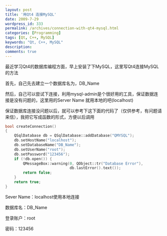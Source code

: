```yaml
---
layout: post
title: '用Qt4 连接MySQL'
date: 2009-7-29
wordpress_id: 333
permalink: /archives/connection-with-qt4-mysql.html
categories: [Programming]
tags: [Qt, C++, MySQL]
keywords: "Qt, C++, MySQL"
description: 
comments: true
---
```

最近学习Qt4的数据库编程方面，早上安装了下MySQL，这里写Qt4连接MySQL的方法

首先，自己先去建立一个数据库名为，DB_Name

然后，自己可以尝试下连接，利用mysql-admin是个很好用的工具，保证数据连接是没有问题的，这里用的Server Name 就用本地的吧(localhost)

保证数据库连接没问题以后，就可以参考下这下面的代码了（仅供参考，有问题请来信），我把它写成函数的形式，方便以后调用

``` cpp
bool createConnection()
{
    QSqlDatabase db = QSqlDatabase::addDatabase("QMYSQL");
    db.setHostName("localhost");
    db.setDatabaseName("DB_Name");
    db.setUserName("root");
    db.setPassword("123456");
    if (!db.open()) {
        QMessageBox::warning(0, QObject::tr("Database Error"),
                             db.lastError().text());
        return false;
    }
    return true;
}
```

Sever Name：localhost使用本地连接

数据库名：DB_Name

登录账户：root

密码：123456
